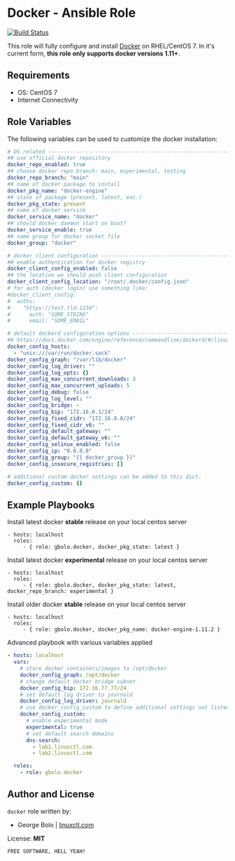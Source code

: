 Docker - Ansible Role
=========

[![Build Status](https://travis-ci.org/gbolo/ansible-role-docker.svg?branch=master)](https://travis-ci.org/gbolo/ansible-role-docker)

This role will fully configure and install [Docker](https://www.docker.com/) on RHEL/CentOS 7. In it's current form, **this role only supports docker versions 1.11+**.

Requirements
------------

- OS: CentOS 7
- Internet Connectivity

Role Variables
--------------

The following variables can be used to customize the docker installation:
```yaml
# OS related -------------------------------------------------------------------
## use official docker repository
docker_repo_enabled: true
## choose docker repo branch: main, experimental, testing
docker_repo_branch: "main"
## name of docker package to install
docker_pkg_name: "docker-engine"
## state of package (present, latest, exc.)
docker_pkg_state: present
## name of docker service
docker_service_name: "docker"
## should docker daemon start on boot?
docker_service_enable: true
## name group for docker socket file
docker_group: "docker"

# docker client configuration --------------------------------------------------
## enable authentication for docker registry
docker_client_config_enabled: false
## the location we should push client configuration
docker_client_config_location: "/root/.docker/config.json"
# for auth (docker login) use something like:
#docker_client_config:
#  auths:
#    "https://test.tld:1234":
#      auth: "SOME_STRING"
#      email: "SOME_EMAIL"

# default dockerd configuration options ----------------------------------------
## https://docs.docker.com/engine/reference/commandline/dockerd/#/linux-configuration-file
docker_config_hosts:
  - "unix:///var/run/docker.sock"
docker_config_graph: "/var/lib/docker"
docker_config_log_driver: ""
docker_config_log_opts: {}
docker_config_max_concurrent_downloads: 3
docker_config_max_concurrent_uploads: 5
docker_config_debug: false
docker_config_log_level: ""
docker_config_bridge: ~
docker_config_bip: "172.16.0.1/24"
docker_config_fixed_cidr: "172.16.0.0/24"
docker_config_fixed_cidr_v6: ""
docker_config_default_gateway: ""
docker_config_default_gateway_v6: ""
docker_config_selinux_enabled: false
docker_config_ip: "0.0.0.0"
docker_config_group: "{{ docker_group }}"
docker_config_insecure_registries: []

# additional custom docker settings can be added to this dict:
docker_config_custom: {}
```

Example Playbooks
----------------

Install latest docker **stable** release on your local centos server
```
- hosts: localhost
  roles:
     - { role: gbolo.docker, docker_pkg_state: latest }
```
Install latest docker **experimental** release on your local centos server
```
- hosts: localhost
  roles:
     - { role: gbolo.docker, docker_pkg_state: latest, docker_repo_branch: experimental }
```
Install older docker **stable** release on your local centos server
```
- hosts: localhost
  roles:
     - { role: gbolo.docker, docker_pkg_name: docker-engine-1.11.2 }
```
Advanced playbook with various variables applied
```yaml
- hosts: localhost
  vars:
    # store docker containers/images to /opt/docker
    docker_config_graph: /opt/docker
    # change default docker bridge subnet
    docker_config_bip: 172.16.77.77/24
    # set default log driver to journald
    docker_config_log_driver: journald
    # use docker_config_custom to define additional settings not listed above
    docker_config_custom:
      # enable experimental mode
      experimental: true
      # set default search domains
      dns-search:
        - lab1.linuxctl.com
        - lab2.linuxctl.com

  roles:
    - role: gbolo.docker
```

Author and License
-------
`docker` role written by:
- George Bolo | [linuxctl.com](https://linuxctl.com)

License: **MIT**

`FREE SOFTWARE, HELL YEAH!`
